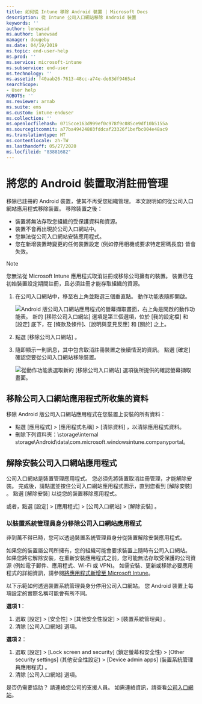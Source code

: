 ```yaml
---
title: 如何從 Intune 移除 Android 裝置 | Microsoft Docs
description: 從 Intune 公司入口網站移除 Android 裝置
keywords: ''
author: lenewsad
ms.author: lanewsad
manager: dougeby
ms.date: 04/19/2019
ms.topic: end-user-help
ms.prod: ''
ms.service: microsoft-intune
ms.subservice: end-user
ms.technology: ''
ms.assetid: f40aab26-7613-48cc-a74e-de83df9465a4
searchScope:
- User help
ROBOTS: ''
ms.reviewer: arnab
ms.suite: ems
ms.custom: intune-enduser
ms.collection: ''
ms.openlocfilehash: 0715cce163d999ef0c978f9c085ce9df10b5155a
ms.sourcegitcommit: a77ba49424803fddcaf23326f1befbc004e48ac9
ms.translationtype: HT
ms.contentlocale: zh-TW
ms.lasthandoff: 05/27/2020
ms.locfileid: "83881682"
---
```

# <a name="unenroll-your-android-device-from-management"></a>將您的 Android 裝置取消註冊管理  

移除已註冊的 Android 裝置，使其不再受您組織管理。 本文說明如何從公司入口網站應用程式移除裝置。 移除裝置之後：  

* 裝置將無法存取您組織的受保護資料和資源。
* 裝置不會再出現於公司入口網站中。
* 您無法從公司入口網站安裝應用程式。
* 您在新增裝置時變更的任何裝置設定 (例如停用相機或要求特定密碼長度) 皆會失效。  

> [!NOTE]
> 您無法從 Microsoft Intune 應用程式取消註冊或移除公司擁有的裝置。 裝置已在初始裝置設定期間註冊，且必須註冊才能存取組織的資源。  

1. 在公司入口網站中，移至右上角並點選三個垂直點。 動作功能表隨即開啟。

   ![Android 版公司入口網站應用程式的螢幕擷取畫面，右上角是開啟的動作功能表。 新的 [移除公司入口網站] 選項是第三個選項，位於 [我的設定檔] 和 [設定] 底下，在 [條款及條件]、[說明與意見反應] 和 [關於] 之上。](./media/android_remove_cp_menu_action_after_1705.png)

2. 點選 [移除公司入口網站]  。  

3. 隨即顯示一則訊息，其中包含取消註冊裝置之後續情況的資訊。 點選 [確定]  確認您要從公司入口網站移除裝置。

   ![從動作功能表選取新的 [移除公司入口網站] 選項後所提供的確認螢幕擷取畫面。](./media/android_remove_cp_menu_confirmation_after_1705.png)

## <a name="remove-data-collected-by-the-company-portal-app"></a>移除公司入口網站應用程式所收集的資料  

移除 Android 版公司入口網站應用程式在您裝置上安裝的所有資料：

- 點選 [應用程式]   > [應用程式名稱]   > [清除資料]  ，以清除應用程式資料。
- 刪除下列資料夾：\storage\internal storage\Android\data\com.microsoft.windowsintune.companyportal。

## <a name="uninstall-the-company-portal-app"></a>解除安裝公司入口網站應用程式

公司入口網站是裝置管理應用程式。 您必須先將裝置取消註冊管理，才能解除安裝。 完成後，請點選並按住公司入口網站應用程式圖示，直到您看到 [解除安裝]  。 點選 [解除安裝]  以從您的裝置移除應用程式。  

或者，點選 [設定]   > [應用程式]   > [公司入口網站]   > [解除安裝]  。  

### <a name="remove-the-company-portal-app-as-a-device-administrator"></a>以裝置系統管理員身分移除公司入口網站應用程式

非到萬不得已時，您可以透過裝置系統管理員身分從裝置解除安裝應用程式。  

如果您的裝置屬公司所擁有，您的組織可能會要求裝置上隨時有公司入口網站。 如果您將它解除安裝，在重新安裝應用程式之前，您可能無法存取受保護的公司資源 (例如電子郵件、應用程式、Wi-Fi 或 VPN)。 如需安裝、更新或移除必要應用程式的詳細資訊，請參閱[將應用程式新增至 Microsoft Intune](/intune/apps/apps-add#apps-that-are-added-automatically-by-intune)。

以下示範如何透過裝置系統管理員身分停用公司入口網站。 您 Android 裝置上每項設定的實際名稱可能會有所不同。  

**選項 1**：  

1. 選取 [設定]   > [安全性]   > [其他安全性設定]   > [裝置系統管理員]  。  
2. 清除 [公司入口網站]  選項。  

**選項 2**：

1. 選取 [設定]   > [Lock screen and security] \(鎖定螢幕和安全性\)   > [Other security settings] \(其他安全性設定\)   > [Device admin apps] \(裝置系統管理員應用程式\)  。
2. 清除 [公司入口網站]  選項。

是否仍需要協助？ 請連絡您公司的支援人員。 如需連絡資訊，請查看[公司入口網站](https://go.microsoft.com/fwlink/?linkid=2010980)。
